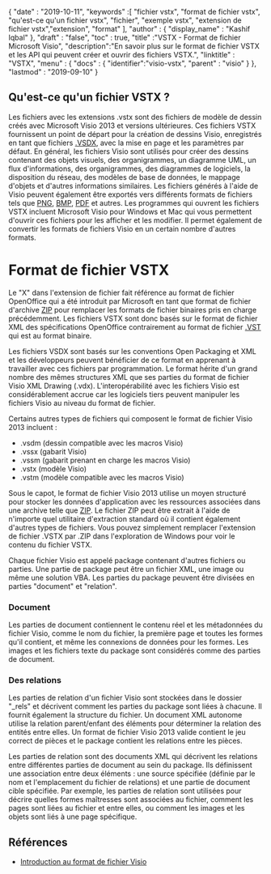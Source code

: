 {
  "date" : "2019-10-11",
  "keywords" :[ "fichier vstx", "format de fichier vstx", "qu'est-ce qu'un fichier vstx", "fichier", "exemple vstx", "extension de fichier vstx","extension", "format" ],
  "author" : {
    "display_name" : "Kashif Iqbal"
},
  "draft" : "false",
  "toc" : true,
  "title" :"VSTX - Format de fichier Microsoft Visio",
  "description":"En savoir plus sur le format de fichier VSTX et les API qui peuvent créer et ouvrir des fichiers VSTX.",
  "linktitle" : "VSTX",
  "menu" : {
    "docs" : {
	  "identifier":"visio-vstx",
      "parent" : "visio"
}
},
  "lastmod" : "2019-09-10"
}

## Qu'est-ce qu'un fichier VSTX ?

Les fichiers avec les extensions .vstx sont des fichiers de modèle de dessin créés avec Microsoft Visio 2013 et versions ultérieures. Ces fichiers VSTX fournissent un point de départ pour la création de dessins Visio, enregistrés en tant que fichiers [.VSDX](/fr/image/vsdx/), avec la mise en page et les paramètres par défaut. En général, les fichiers Visio sont utilisés pour créer des dessins contenant des objets visuels, des organigrammes, un diagramme UML, un flux d'informations, des organigrammes, des diagrammes de logiciels, la disposition du réseau, des modèles de base de données, le mappage d'objets et d'autres informations similaires. Les fichiers générés à l'aide de Visio peuvent également être exportés vers différents formats de fichiers tels que [PNG](/fr/Image/PNG/), [BMP](/fr/Image/BMP/), [PDF](/fr/pdf/) et autres. Les programmes qui ouvrent les fichiers VSTX incluent Microsoft Visio pour Windows et Mac qui vous permettent d'ouvrir ces fichiers pour les afficher et les modifier. Il permet également de convertir les formats de fichiers Visio en un certain nombre d'autres formats.

# Format de fichier VSTX #

Le "X" dans l'extension de fichier fait référence au format de fichier OpenOffice qui a été introduit par Microsoft en tant que format de fichier d'archive [ZIP](/fr/compression/zip/) pour remplacer les formats de fichier binaires pris en charge précédemment. Les fichiers VSTX sont donc basés sur le format de fichier XML des spécifications OpenOffice contrairement au format de fichier [.VST](/fr/image/vst/) qui est au format binaire.

Les fichiers VSDX sont basés sur les conventions Open Packaging et XML et les développeurs peuvent bénéficier de ce format en apprenant à travailler avec ces fichiers par programmation. Le format hérite d'un grand nombre des mêmes structures XML que ses parties du format de fichier Visio XML Drawing (.vdx). L'interopérabilité avec les fichiers Visio est considérablement accrue car les logiciels tiers peuvent manipuler les fichiers Visio au niveau du format de fichier.

Certains autres types de fichiers qui composent le format de fichier Visio 2013 incluent :

* .vsdm (dessin compatible avec les macros Visio)
* .vssx (gabarit Visio)
* .vssm (gabarit prenant en charge les macros Visio)
* .vstx (modèle Visio)
* .vstm (modèle compatible avec les macros Visio)

Sous le capot, le format de fichier Visio 2013 utilise un moyen structuré pour stocker les données d'application avec les ressources associées dans une archive telle que [ZIP](/fr/compression/zip/). Le fichier ZIP peut être extrait à l'aide de n'importe quel utilitaire d'extraction standard où il contient également d'autres types de fichiers. Vous pouvez simplement remplacer l'extension de fichier .VSTX par .ZIP dans l'exploration de Windows pour voir le contenu du fichier VSTX.

Chaque fichier Visio est appelé package contenant d'autres fichiers ou parties. Une partie de package peut être un fichier XML, une image ou même une solution VBA. Les parties du package peuvent être divisées en parties "document" et "relation".

### Document ###

Les parties de document contiennent le contenu réel et les métadonnées du fichier Visio, comme le nom du fichier, la première page et toutes les formes qu'il contient, et même les connexions de données pour les formes. Les images et les fichiers texte du package sont considérés comme des parties de document.

### Des relations ###

Les parties de relation d'un fichier Visio sont stockées dans le dossier "_rels" et décrivent comment les parties du package sont liées à chacune. Il fournit également la structure du fichier. Un document XML autonome utilise la relation parent/enfant des éléments pour déterminer la relation des entités entre elles. Un format de fichier Visio 2013 valide contient le jeu correct de pièces et le package contient les relations entre les pièces.

Les parties de relation sont des documents XML qui décrivent les relations entre différentes parties de document au sein du package. Ils définissent une association entre deux éléments : une source spécifiée (définie par le nom et l'emplacement du fichier de relations) et une partie de document cible spécifiée. Par exemple, les parties de relation sont utilisées pour décrire quelles formes maîtresses sont associées au fichier, comment les pages sont liées au fichier et entre elles, ou comment les images et les objets sont liés à une page spécifique.

## Références ##

* [Introduction au format de fichier Visio](https://learn.microsoft.com/en-us/office/client-developer/visio/introduction-to-the-visio-file-formatvsdx)


